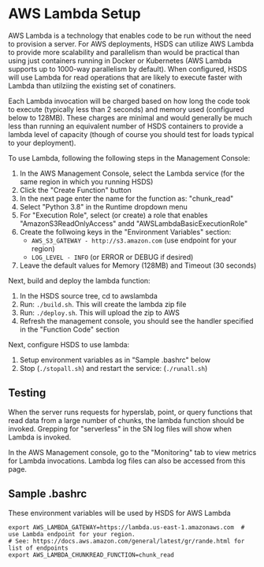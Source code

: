 AWS Lambda Setup
================

AWS Lambda is a technology that enables code to be run without the need to provision a server.  For AWS deployments, HSDS can utilize AWS Lambda to provide more scalability and parallelism than would be practical than using just containers running in Docker or Kubernetes (AWS Lambda supports up to 1000-way parallelism by default).  When configured, HSDS will use Lambda for read operations that are likely to execute faster with Lambda than utilziing the existing set of conatiners.

Each Lambda invocation will be charged based on how long the code took to execute (typically less than 2 seconds) and memory used 
(configured below to 128MB).  These charges are minimal and would generally be much less than running an equivalent number of HSDS containers to provide a lambda level of capacity (though of course you should test for loads typical to your deployment).

To use Lambda, following the following steps in the Management Console:

1. In the AWS Management Console, select the Lambda service (for the same region in which you running HSDS)
2. Click the "Create Function" button
3. In the next page enter the name for the function as: "chunk_read"
4. Select "Python 3.8" in the Runtime dropdown menu
5. For "Execution Role", select (or create) a role that enables "AmazonS3ReadOnlyAccess" andd "AWSLambdaBasicExecutionRole"
6. Create the follwoing keys in the "Environment Variables" section:
    * `AWS_S3_GATEWAY - http://s3.amazon.com` (use endpoint for your region)
    * `LOG_LEVEL - INFO` (or ERROR or DEBUG if desired)
7. Leave the default values for Memory (128MB) and Timeout (30 seconds)

Next, build and deploy the lambda function:

1. In the HSDS source tree, cd to awslambda
2. Run: `./build.sh`.  This will create the lambda zip file
3. Run: `./deploy.sh`.  This will upload the zip to AWS
4. Refresh the management console, you should see the handler specified in the "Function Code" section

Next, configure HSDS to use lambda:

1. Setup environment variables as in "Sample .bashrc" below
2. Stop (`./stopall.sh`) and restart the service: (`./runall.sh`)

Testing
-------

When the server runs requests for hyperslab, point, or query functions that read data from a large number of chunks, 
the lambda function should be invoked.  Grepping for "serverless" in the SN log files will show when Lambda is invoked.

In the AWS Management console, go to the "Monitoring" tab to view metrics for Lambda invocations.  Lambda log files can also be
accessed from this page.


Sample .bashrc
--------------
These environment variables will be used by HSDS for AWS Lambda

    export AWS_LAMBDA_GATEWAY=https://lambda.us-east-1.amazonaws.com  # use Lambda endpoint for your region.
    # See: https://docs.aws.amazon.com/general/latest/gr/rande.html for list of endpoints
    export AWS_LAMBDA_CHUNKREAD_FUNCTION=chunk_read
 

